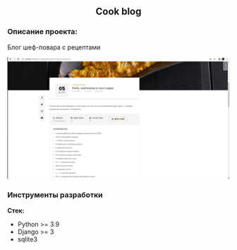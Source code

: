<h2 align="center">Cook blog</h2>



### Описание проекта:
Блог шеф-повара с рецептами


![cook_blog](screenshots/cook_blog.png)

### Инструменты разработки

**Стек:**
- Python >= 3.9
- Django >= 3
- sqlite3
